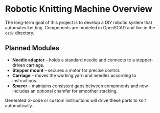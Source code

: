 # Robotic Knitting Machine Overview

The long-term goal of this project is to develop a DIY robotic system that automates knitting. Components are modeled in OpenSCAD and live in the `cad/` directory.

## Planned Modules
- **Needle adapter** – holds a standard needle and connects to a stepper-driven carriage.
- **Stepper mount** – secures a motor for precise control.
- **Carriage** – moves the working yarn and needles according to instructions.
- **Spacer** – maintains consistent gaps between components and now includes an
  optional chamfer for smoother stacking.

Generated G-code or custom instructions will drive these parts to knit automatically.
